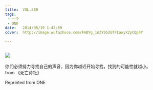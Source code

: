 ```yaml
---
title:	VOL.589
tags:
 - 一个
 - ONE
date:	2014/05/19 1:42:59
cover:	http://image.wufazhuce.com/FmBYg_1nZYS52GTFIawyX2yCQp4Y

---
```

![](http://image.wufazhuce.com/FmBYg_1nZYS52GTFIawyX2yCQp4Y)
---

你们必须努力寻找自己的声音，因为你越迟开始寻找，找到的可能性就越小。from 《死亡诗社》
 
Reprinted from ONE
